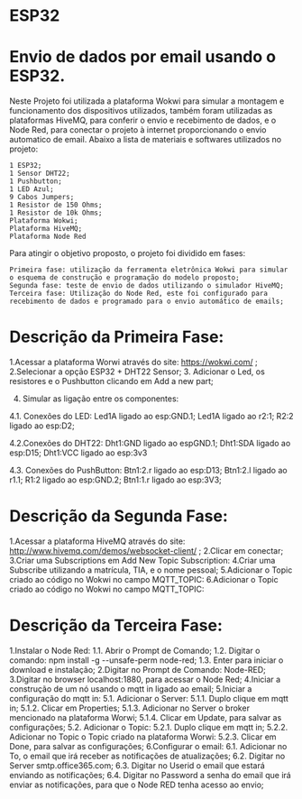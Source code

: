 #  ESP32

  # Envio de dados por email usando o ESP32.

  Neste Projeto foi utilizada a plataforma Wokwi para simular a montagem e funcionamento dos dispositivos utilizados, também foram utilizadas as plataformas HiveMQ, para conferir o envio e recebimento de dados, e o Node Red, para conectar o projeto à internet proporcionando o envio automatico de email. 
Abaixo a lista de materiais e softwares utilizados no projeto:

    1 ESP32;
    1 Sensor DHT22;
    1 Pushbutton;
    1 LED Azul;
    9 Cabos Jumpers;
    1 Resistor de 150 Ohms;
    1 Resistor de 10k Ohms;
    Plataforma Wokwi;
    Plataforma HiveMQ;
    Plataforma Node Red

  Para atingir o objetivo proposto, o projeto foi dividido em fases:
  
    Primeira fase: utilização da ferramenta eletrônica Wokwi para simular o esquema de construção e programação do modelo proposto;
    Segunda fase: teste de envio de dados utilizando o simulador HiveMQ;
    Terceira fase: Utilização do Node Red, este foi configurado para recebimento de dados e programado para o envio automático de emails;

# Descrição da Primeira Fase:

  1.Acessar a plataforma Worwi através do site: https://wokwi.com/ ;
  2.Selecionar a opção ESP32 + DHT22 Sensor;
  3. Adicionar o Led, os resistores e o Pushbutton clicando em Add a new part;
  
4. Simular as ligação entre os componentes:

  4.1. Conexões do LED: 
    Led1A ligado ao esp:GND.1;
    Led1A ligado ao r2:1;
    R2:2 ligado ao esp:D2;
    
  4.2.Conexões do DHT22:
    Dht1:GND ligado ao espGND.1;
    Dht1:SDA ligado ao esp:D15;
    Dht1:VCC ligado ao esp:3v3
    
  4.3. Conexões do PushButton:
    Btn1:2.r ligado ao esp:D13;
    Btn1:2.l ligado ao r1.1;
    R1:2 ligado ao esp:GND.2;
    Btn1:1.r ligado ao esp:3V3;
    
# Descrição da Segunda Fase:

   1.Acessar a plataforma HiveMQ através do site: http://www.hivemq.com/demos/websocket-client/ ;
   2.Clicar em conectar;
   3.Criar uma Subscriptions em Add New Topic Subscription:
   4.Criar uma Subscribe utilizando a matrícula, TIA, e o nome pessoal; 
   5.Adicionar o Topic criado ao código no Wokwi no campo MQTT_TOPIC:
   6.Adicionar o Topic criado ao código no Wokwi no campo MQTT_TOPIC:

# Descrição da Terceira Fase:

 1.Instalar o Node Red: 
   1.1. Abrir o Prompt de Comando;
   1.2. Digitar o comando: npm install -g --unsafe-perm node-red;
   1.3. Enter para iniciar o download e instalação;
 2.Digitar no Prompt de Comando: Node-RED;
 3.Digitar no browser localhost:1880, para acessar o Node Red;
 4.Iniciar a construção de um nó usando o mqtt in ligado ao email;
 5.Iniciar a configuração do mqtt in:
   5.1. Adicionar o Server:
     5.1.1. Duplo clique em mqtt in;
     5.1.2. Clicar em Properties;
     5.1.3. Adicionar no Server o broker mencionado na plataforma Worwi;
     5.1.4. Clicar em Update, para salvar as configurações;
   5.2. Adicionar o Topic:
     5.2.1. Duplo clique em mqtt in;
     5.2.2. Adicionar no Topic o Topic criado na plataforma Worwi:
     5.2.3. Clicar em Done, para salvar as configurações;
 6.Configurar o email:
   6.1. Adicionar no To, o email que irá receber as notificações de atualizações;
   6.2. Digitar no Server smtp.office365.com;
   6.3. Digitar no Userid o email que estará enviando as notificações;
   6.4. Digitar no Password a senha do email que irá enviar as notificações, para que o Node RED tenha acesso ao envio;
